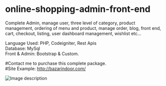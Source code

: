# online-shopping-admin-front-end
Complete Admin, manage user, three level of category, product management, ordering of menu and product, manage order, blog, front end, cart, checkout, listing, user dashboard management, wishlist etc...

Language Used: PHP, Codeigniter, Rest Apis <br>
Database: MySql <br>
Front & Admin: Bootstrap & Custom. <br>


#Contact me to purchase this complete package.<br>
#Site Example: http://bazarindoor.com/ <br>


![Image description](https://lh3.googleusercontent.com/HpZAdx9v3IiVML96wwxriTeLcsrQDGlblZob5rKqWuGyTaeDvqMP2pvNowATa-Tj-rvm3yrTNQmDZo9BKG_3u_ESlWYsZQT81QnETR9QMr4708i20TdUemDI8LqsDfsO2wuKcocj8CsmcBomHpzP1yvKVEc8-bU9GB2A6tWu3NXt6TxU_Iybpeo4jn38byH7b_JMyAK868ZEJPA_5Y4DbiBdG4i-TzfK1yr7cMq1ffewCLWWKbrZ_I-wRlgJ1KyOJMVLtAEqKM99llC3KgjZnHbAIQRA8dlzyeHCYKjrv0gzOzCFypxzQ9yFyJ7xycskP6zdRqfF3EHsMy12Yi1a9h6qy9jetvagmDk-BMZrxsfE2YrhfSgEcTYkm_BvrM7-cSMXktRs6WgfIUO6CnJOgG6xDhDlBmyQo6WjJq64791rQeDCVA5ZW8YfsWK3xCK2UuVJpQSGSSWdIogYEjpiB7ng3DUegBvXQK0E_8MrtGo5pBQ6427Y9tw2bIcB3C_cff2OntT8IVqh7YcQT2AqPYyrrJdW5cCbBHgOf3aImtHt5yeWR5VCtlH7ciuCsxo9X9kubJHMSS9hCk8OO4-dtdjUisjAH4wVbMpmVoAJ0rBPYTGnVpH3MwwkEJ6EQZZSOWXN8ZvXp9npU3poROwgAq4G2k1DM2_0WIbUM5gLMVAZBpL6AOSbWg=w150-h625-no)
